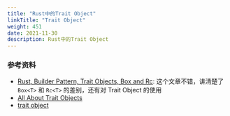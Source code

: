 ```yaml
---
title: "Rust中的Trait Object"
linkTitle: "Trait Object"
weight: 451
date: 2021-11-30
description: Rust中的Trait Object
---
```




### 参考资料

- [Rust, Builder Pattern, Trait Objects, Box and Rc](https://abronan.com/rust-trait-objects-box-and-rc/): 这个文章不错，讲清楚了 `Box<T>` 和 `Rc<T>` 的差别，还有对 Trait Object 的使用
- [All About Trait Objects](https://brson.github.io/rust-anthology/1/all-about-trait-objects.html#all-about-trait-objects)
- [trait object](https://zhuanlan.zhihu.com/p/23791817)

